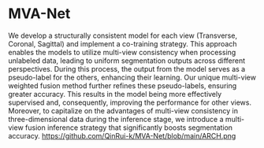 # MVA-Net
We develop a structurally consistent model for each view (Transverse, Coronal, Sagittal) and implement a co-training strategy. This approach enables the models to utilize multi-view consistency when processing unlabeled data, leading to uniform segmentation outputs across different perspectives. During this process, the output from the model serves as a pseudo-label for the others, enhancing their learning. Our unique multi-view weighted fusion method further refines these pseudo-labels, ensuring greater accuracy. This results in the model being more effectively supervised and, consequently, improving the performance for other views. Moreover, to capitalize on the advantages of multi-view consistency in three-dimensional data during the inference stage, we introduce a multi-view fusion inference strategy that significantly boosts segmentation accuracy.
https://github.com/QinRui-k/MVA-Net/blob/main/ARCH.png
